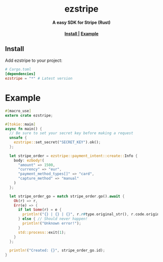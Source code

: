 <h1 align="center">ezstripe</h1>
<div align="center">
 <strong>
   A easy SDK for Stripe (Rust)
 </strong>
</div>

<div align="center">
  <h4>
    <a href="#install">
      Install
    </a>
    <span> | </span>
    <a href="#example">
      Example
    </a>
  </h4>
</div>

## Install
Add ezstripe to your project:
```toml
# Cargo.toml
[dependencies]
ezstripe = "*" # Latest version
```

# Example
```Rust
#[macro_use]
extern crate ezstripe;

#[tokio::main]
async fn main() {
  // Be sure to set your secret key before making a request
  unsafe {
    ezstripe::set_secret("SECRET_KEY").ok();
  };
  
  let stripe_order = ezstripe::payment_intent::create::Info {
    body: ezbody!(
      "amount" => 1500,
      "currency" => "eur",
      "payment_method_types[]" => "card",
      "capture_method" => "manual"
    )
  };

  let stripe_order_go = match stripe_order.go().await {
    Ok(r) => r,
    Err(e) => {
      if let Some(r) = e {
        println!("{} | {} | {}", r.r#type.original_str(), r.code.original_str(), r.message);
      } else { // Should never happen!
        println!("Unknown error!");
      }
      std::process::exit(1);
    }
  };
  
  println!("Created: {}", stripe_order_go.id);
}
```